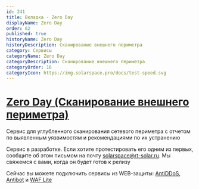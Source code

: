 ```yaml
---
id: 241
title: Вкладка - Zero Day
displayName: Zero Day
order: 62
published: true
historyName: Zero Day
historyDescription: Сканирование внешнего периметра
category: Сервисы
categoryName: Zero Day
categoryDescription: Сканирование внешнего периметра
categoryOrder: 16
categoryIcon: https://img.solarspace.pro/docs/test-speed.svg
---
```



# [Zero Day (Сканирование внешнего периметра)](zero-day)

Сервис для углубленного сканирования сетевого периметра с отчетом по выявленным уязвимостям и рекомендациями по их устранению

Сервис в разработке. Если хотите протестировать его одним из первых, сообщите об этом письмом на почту solarspace@rt-solar.ru. Мы свяжемся с вами, когда он будет готов к релизу  

Сейчас вы можете подключить сервисы из WEB-защиты: [AntiDDoS]([217]), [Antibot]([216]) и [WAF Lite]([234])